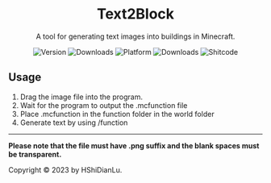 <h1 align="center">
  Text2Block
</h1>
<p align="center">
  A tool for generating text images into buildings in Minecraft.
</p>

<p align="center">
  <a style="text-decoration:none">
    <img src="https://img.shields.io/github/v/tag/HShiDianLu/Text2Block?label=Version&color=vue" alt="Version"/>
  </a>

  <a style="text-decoration:none">
    <img src="https://img.shields.io/github/downloads/HShiDianLu/Text2Block/total?label=Downloads&color=vue" alt="Downloads"/>
  </a>
  
  <a style="text-decoration:none">
    <img src="https://img.shields.io/badge/Platform-Windows-Vue" alt="Platform">
  </a>
  
  <a style="text-decoration:none">
    <img src="https://img.shields.io/badge/Lisence-MIT-Vue" alt="Downloads"/>
  </a>

  <a style="text-decoration:none">
    <img src="https://img.shields.io/badge/Language-Python-blue" alt="Shitcode"/>
  </a>
</p>

## Usage
1. Drag the image file into the program.
2. Wait for the program to output the .mcfunction file
3. Place .mcfunction in the function folder in the world folder
4. Generate text by using /function
---
**Please note that the file must have .png suffix and the blank spaces must be transparent.**

Copyright © 2023 by HShiDianLu.
